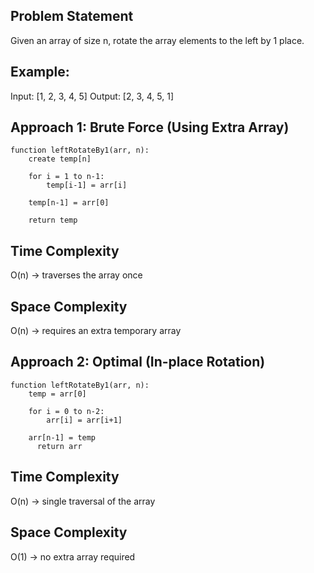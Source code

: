 ## Problem Statement
Given an array of size n, rotate the array elements to the left by 1 place.

## Example:

Input:  [1, 2, 3, 4, 5]
Output: [2, 3, 4, 5, 1]

## Approach 1: Brute Force (Using Extra Array)
```
function leftRotateBy1(arr, n):
    create temp[n]

    for i = 1 to n-1:
        temp[i-1] = arr[i]

    temp[n-1] = arr[0]

    return temp
```
## Time Complexity

O(n) → traverses the array once

## Space Complexity

O(n) → requires an extra temporary array
 


## Approach 2: Optimal (In-place Rotation)
```
function leftRotateBy1(arr, n):
    temp = arr[0]

    for i = 0 to n-2:
        arr[i] = arr[i+1]

    arr[n-1] = temp
      return arr
```
## Time Complexity

O(n) → single traversal of the array

## Space Complexity

O(1) → no extra array required